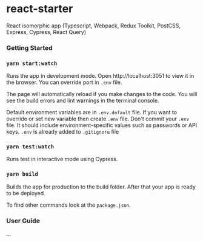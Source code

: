 # react-starter
React isomorphic app (Typescript, Webpack, Redux Toolkit, PostCSS, Express, Cypress, React Query)

### Getting Started

### ```yarn start:watch```
Runs the app in development mode.
Open http://localhost:3051 to view it in the browser. You can override port in `.env` file.

The page will automatically reload if you make changes to the code.
You will see the build errors and lint warnings in the terminal console.

Default environment variables are in `.env.default` file. If you want to override or set new variable then create `.env` file. Don't commit your `.env` file. It should include environment-specific values such as passwords or API keys. `.env` is already added to `.gitignore` file

### ```yarn test:watch```
Runs test in interactive mode using Cypress.

### ```yarn build```
Builds the app for production to the build folder.
After that your app is ready to be deployed.

To find other commands look at the `package.json`.
### User Guide

...


